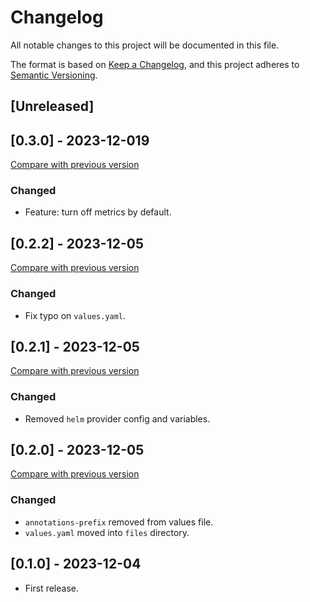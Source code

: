 # Changelog

All notable changes to this project will be documented in this file.

The format is based on [Keep a Changelog](https://keepachangelog.com/en/1.1.0/),
and this project adheres
to [Semantic Versioning](https://semver.org/spec/v2.0.0.html).

## [Unreleased]

## [0.3.0] - 2023-12-019

[Compare with previous version](https://github.com/sparkfabrik/terraform-helm-ingress-nginx/compare/0.2.2...0.3.0)

### Changed

- Feature: turn off metrics by default.

## [0.2.2] - 2023-12-05

[Compare with previous version](https://github.com/sparkfabrik/terraform-helm-ingress-nginx/compare/0.2.1...0.2.2)

### Changed

- Fix typo on `values.yaml`.

## [0.2.1] - 2023-12-05

[Compare with previous version](https://github.com/sparkfabrik/terraform-helm-ingress-nginx/compare/0.2.0...0.2.1)

### Changed

- Removed `helm` provider config and variables.

## [0.2.0] - 2023-12-05

[Compare with previous version](https://github.com/sparkfabrik/terraform-helm-ingress-nginx/compare/0.1.0...0.2.0)

### Changed

- `annotations-prefix` removed from values file.
- `values.yaml` moved into `files` directory.

## [0.1.0] - 2023-12-04

- First release.

